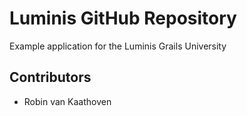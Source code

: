 Luminis GitHub Repository
=========================

Example application for the Luminis Grails University

Contributors
------------

* Robin van Kaathoven
